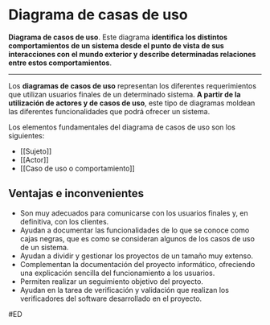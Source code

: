 # Diagrama de casas de uso
**Diagrama de casos de uso**. Este diagrama **identifica los distintos comportamientos de un sistema desde el punto de vista de sus interacciones con el mundo exterior y describe determinadas relaciones entre estos comportamientos**.
***
Los **diagramas de casos de uso** representan los diferentes requerimientos que utilizan usuarios finales de un determinado sistema. **A partir de la utilización de actores y de casos de uso**, este tipo de diagramas moldean las diferentes funcionalidades que podrá ofrecer un sistema.

Los elementos fundamentales del diagrama de casos de uso son los siguientes:
- [[Sujeto]]
- [[Actor]]
- [[Caso de uso o comportamiento]]

## Ventajas e inconvenientes
- Son muy adecuados para comunicarse con los usuarios finales y, en definitiva, con los clientes.
- Ayudan a documentar las funcionalidades de lo que se conoce como cajas negras, que es como se consideran algunos de los casos de uso de un sistema.
- Ayudan a dividir y gestionar los proyectos de un tamaño muy extenso.
- Complementan la documentación del proyecto informático, ofreciendo una explicación sencilla del funcionamiento a los usuarios.
- Permiten realizar un seguimiento objetivo del proyecto.
- Ayudan en la tarea de verificación y validación que realizan los verificadores del software desarrollado en el proyecto.

#ED 
